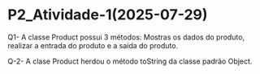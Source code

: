 # P2_Atividade-1(2025-07-29)

Q1- A classe Product possui 3 métodos: Mostras os dados do produto, realizar a entrada do produto e a saída do produto.

Q-2- A clase Product herdou o método toString da classe padrão Object.
